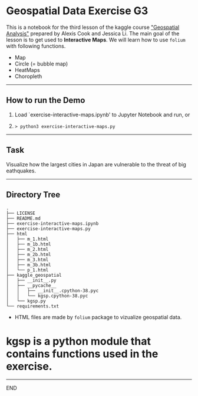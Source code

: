 # Geospatial Data Exercise G3

This is a notebook for the third lesson of the kaggle course
["Geospatial Analysis"](https://www.kaggle.com/learn/geospatial-analysis)
prepared by Alexis Cook and Jessica Li. The main goal of the lesson is
to get used to __Interactive Maps__. We will learn how to use `folium`
with following functions.

* Map
* Circle (= bubble map)
* HeatMaps
* Choropleth

------------------------------------------------------------------
## How to run the Demo

1. Load `exercise-interactive-maps.ipynb' to Jupyter Notebook and run, or

2. `> python3 exercise-interactive-maps.py`

------------------------------------------------------------------
## Task
Visualize how the largest cities in Japan are vulnerable to the
threat of big eathquakes.

------------------------------------------------------------------
## Directory Tree
```
.
├── LICENSE
├── README.md
├── exercise-interactive-maps.ipynb
├── exercise-interactive-maps.py
├── html
│   ├── m_1.html
│   ├── m_1b.html
│   ├── m_2.html
│   ├── m_2b.html
│   ├── m_3.html
│   ├── m_3b.html
│   └── p_1.html
├── kaggle_geospatial
│   ├── __init__.py
│   ├── __pycache__
│   │   ├── __init__.cpython-38.pyc
│   │   └── kgsp.cpython-38.pyc
│   └── kgsp.py
└── requirements.txt

```
* HTML files are made by `folium` package to vizualize geospatial data.
# kgsp is a python module that contains functions used in the exercise. 
------------------------------------------------------------------
END

